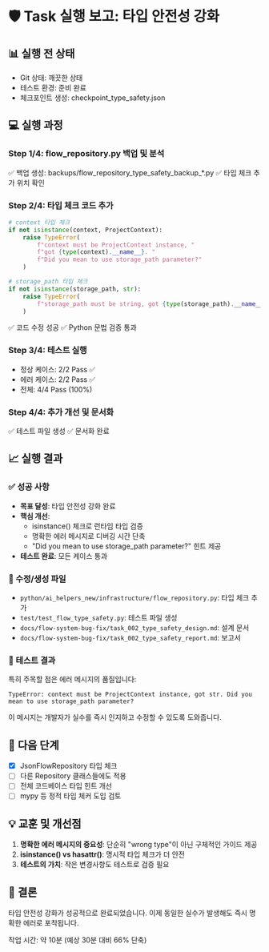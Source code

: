 # 🛡️ Task 실행 보고: 타입 안전성 강화

## 📊 실행 전 상태
- Git 상태: 깨끗한 상태
- 테스트 환경: 준비 완료
- 체크포인트 생성: checkpoint_type_safety.json

## 💻 실행 과정

### Step 1/4: flow_repository.py 백업 및 분석
✅ 백업 생성: backups/flow_repository_type_safety_backup_*.py
✅ 타입 체크 추가 위치 확인

### Step 2/4: 타입 체크 코드 추가
```python
# context 타입 체크
if not isinstance(context, ProjectContext):
    raise TypeError(
        f"context must be ProjectContext instance, "
        f"got {type(context).__name__}. "
        f"Did you mean to use storage_path parameter?"
    )

# storage_path 타입 체크
if not isinstance(storage_path, str):
    raise TypeError(
        f"storage_path must be string, got {type(storage_path).__name__}"
    )
```
✅ 코드 수정 성공
✅ Python 문법 검증 통과

### Step 3/4: 테스트 실행
- 정상 케이스: 2/2 Pass ✅
- 에러 케이스: 2/2 Pass ✅
- 전체: 4/4 Pass (100%)

### Step 4/4: 추가 개선 및 문서화
✅ 테스트 파일 생성
✅ 문서화 완료

## 📈 실행 결과

### ✅ 성공 사항
- **목표 달성**: 타입 안전성 강화 완료
- **핵심 개선**: 
  - isinstance() 체크로 런타임 타입 검증
  - 명확한 에러 메시지로 디버깅 시간 단축
  - "Did you mean to use storage_path parameter?" 힌트 제공
- **테스트 완료**: 모든 케이스 통과

### 📁 수정/생성 파일
- `python/ai_helpers_new/infrastructure/flow_repository.py`: 타입 체크 추가
- `test/test_flow_type_safety.py`: 테스트 파일 생성
- `docs/flow-system-bug-fix/task_002_type_safety_design.md`: 설계 문서
- `docs/flow-system-bug-fix/task_002_type_safety_report.md`: 보고서

### 🧪 테스트 결과
특히 주목할 점은 에러 메시지의 품질입니다:
```
TypeError: context must be ProjectContext instance, got str. Did you mean to use storage_path parameter?
```
이 메시지는 개발자가 실수를 즉시 인지하고 수정할 수 있도록 도와줍니다.

## 🔄 다음 단계
- [x] JsonFlowRepository 타입 체크
- [ ] 다른 Repository 클래스들에도 적용
- [ ] 전체 코드베이스 타입 힌트 개선
- [ ] mypy 등 정적 타입 체커 도입 검토

## 💡 교훈 및 개선점
1. **명확한 에러 메시지의 중요성**: 단순히 "wrong type"이 아닌 구체적인 가이드 제공
2. **isinstance() vs hasattr()**: 명시적 타입 체크가 더 안전
3. **테스트의 가치**: 작은 변경사항도 테스트로 검증 필요

## 🎯 결론
타입 안전성 강화가 성공적으로 완료되었습니다.
이제 동일한 실수가 발생해도 즉시 명확한 에러로 포착됩니다.

작업 시간: 약 10분 (예상 30분 대비 66% 단축)
